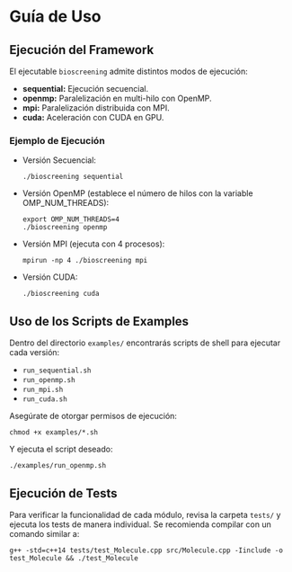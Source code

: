 # Guía de Uso

## Ejecución del Framework

El ejecutable `bioscreening` admite distintos modos de ejecución:
- **sequential:** Ejecución secuencial.
- **openmp:** Paralelización en multi-hilo con OpenMP.
- **mpi:** Paralelización distribuida con MPI.
- **cuda:** Aceleración con CUDA en GPU.

### Ejemplo de Ejecución

- Versión Secuencial:
  ```
  ./bioscreening sequential
  ```

- Versión OpenMP (establece el número de hilos con la variable OMP_NUM_THREADS):
  ```
  export OMP_NUM_THREADS=4
  ./bioscreening openmp
  ```

- Versión MPI (ejecuta con 4 procesos):
  ```
  mpirun -np 4 ./bioscreening mpi
  ```

- Versión CUDA:
  ```
  ./bioscreening cuda
  ```

## Uso de los Scripts de Examples

Dentro del directorio `examples/` encontrarás scripts de shell para ejecutar cada versión:
- `run_sequential.sh`
- `run_openmp.sh`
- `run_mpi.sh`
- `run_cuda.sh`

Asegúrate de otorgar permisos de ejecución:
```
chmod +x examples/*.sh
```
Y ejecuta el script deseado:
```
./examples/run_openmp.sh
```

## Ejecución de Tests

Para verificar la funcionalidad de cada módulo, revisa la carpeta `tests/` y ejecuta los tests de manera individual. Se recomienda compilar con un comando similar a:
```
g++ -std=c++14 tests/test_Molecule.cpp src/Molecule.cpp -Iinclude -o test_Molecule && ./test_Molecule
```
